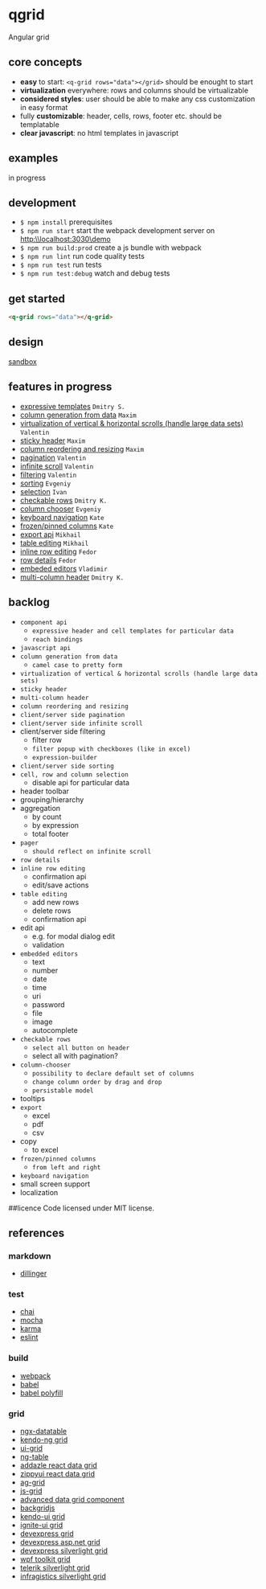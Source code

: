 # qgrid
Angular grid

## core concepts
* **easy** to start: ```<q-grid rows="data"></grid>``` should be enought to start
* **virtualization** everywhere: rows and columns should be virtualizable
* **considered styles**: user should be able to make any css customization in easy format
* fully **customizable**: header, cells, rows, footer etc. should be templatable
* **clear javascript**: no html templates in javascript

## examples
in progress

## development
* `$ npm install` prerequisites
* `$ npm run start` start the webpack development server on [http:\\\\localhost:3030\demo](http:\\localhost:3030\demo)
* `$ npm run build:prod` create a js bundle with webpack
* `$ npm run lint` run code quality tests
* `$ npm run test` run tests
* `$ npm run test:debug` watch and debug tests

## get started
```html
<q-grid rows="data"></q-grid>
```

## design
[sandbox](https://github.com/klumba12/qgrid/blob/master/docs/sandbox.md)

## features in progress
* [expressive templates](https://github.com/klumba12/qgrid/blob/master/docs/template.md) `Dmitry S.`
* [column generation from data](https://github.com/klumba12/qgrid/blob/master/docs/column.generation.md) `Maxim`
* [virtualization of vertical & horizontal scrolls (handle large data sets)](https://github.com/klumba12/qgrid/blob/master/docs/scroll.virtual.md) `Valentin`
* [sticky header](https://github.com/klumba12/qgrid/blob/master/docs/header.sticky.md) `Maxim`
* [column reordering and resizing](https://github.com/klumba12/qgrid/blob/master/docs/header.sticky.md) `Maxim`
* [pagination](https://github.com/klumba12/qgrid/blob/master/docs/pagination.md) `Valentin`
* [infinite scroll](https://github.com/klumba12/qgrid/blob/master/docs/scroll.infinite.md) `Valentin`
* [filtering](https://github.com/klumba12/qgrid/blob/master/docs/filter.md) `Valentin`
* [sorting](https://github.com/klumba12/qgrid/blob/master/docs/sorting.md) `Evgeniy`
* [selection](https://github.com/klumba12/qgrid/blob/master/docs/selection.md) `Ivan`
* [checkable rows](https://github.com/klumba12/qgrid/blob/master/docs/row.checkable.md) `Dmitry K.`
* [column chooser](https://github.com/klumba12/qgrid/blob/master/docs/column.chooser.md) `Evgeniy`
* [keyboard navigation](https://github.com/klumba12/qgrid/blob/master/docs/navigation.md) `Kate`
* [frozen/pinned columns](https://github.com/klumba12/qgrid/blob/master/docs/column,pin.md) `Kate`
* [export api](https://github.com/klumba12/qgrid/blob/master/docs/export.md) `Mikhail`
* [table editing](https://github.com/klumba12/qgrid/blob/master/docs/table.editing.md) `Mikhail`
* [inline row editing](https://github.com/klumba12/qgrid/blob/master/docs/row.editing.inline.md) `Fedor`
* [row details](https://github.com/klumba12/qgrid/blob/master/docs/row.details.md) `Fedor`
* [embeded editors](https://github.com/klumba12/qgrid/blob/master/docs/cell.editing.md) `Vladimir`
* [multi-column header](https://github.com/klumba12/qgrid/blob/master/docs/header.multi-column.md) `Dmitry K.`

## backlog
* `component api`
    *   `expressive header and cell templates for particular data`
    *   `reach bindings`
* `javascript api`
* `column generation from data`
    * `camel case to pretty form`
* `virtualization of vertical & horizontal scrolls (handle large data sets)`
* `sticky header`
* `multi-column header`
* `column reordering and resizing`
* `client/server side pagination`
* `client/server side infinite scroll`
* client/server side filtering
    *  filter row
    *  `filter popup with checkboxes (like in excel)`
    *  `expression-builder`
* `client/server side sorting`
* `cell, row and column selection`
    * disable api for particular data
* header toolbar
* grouping/hierarchy
* aggregation
    * by count
    * by expression
    * total footer
* `pager`
    * `should reflect on infinite scroll`
* `row details`
* `inline row editing`
    * confirmation api
    * edit/save actions
* `table editing`
    *  add new rows
    *  delete rows
    *  confirmation api
*  edit api
    *  e.g. for modal dialog edit
    *  validation
* `embedded editors`
    *  text
    *  number
    *  date
    *  time
    *  uri
    *  password
    *  file
    *  image
    *  autocomplete
* `checkable rows`
    *  `select all button on header`
    *  select all with pagination?
* `column-chooser`
    * `possibility to declare default set of columns`
    * `change column order by drag and drop`
    * `persistable model`
* tooltips
* `export`
    * excel
    * pdf
    * csv
* copy
    *  to excel
* `frozen/pinned columns`
    *  `from left and right`
* `keyboard navigation`
* small screen support
* localization

##licence
Code licensed under MIT license.

## references

### markdown
* [dillinger](http://dillinger.io/)

### test
* [chai](http://chaijs.com/api/bdd/)
* [mocha](https://mochajs.org/#getting-started)
* [karma](https://karma-runner.github.io/1.0/index.html)
* [eslint](http://eslint.org/)

### build

* [webpack](http://webpack.github.io/docs/)
* [babel](https://babeljs.io/)
* [babel polyfill](http://babeljs.io/docs/usage/polyfill/)

### grid
* [ngx-datatable](https://github.com/swimlane/ngx-datatable)
* [kendo-ng grid](http://www.telerik.com/kendo-angular-ui/components/grid/)
* [ui-grid](http://ui-grid.info/docs/#/tutorial)
* [ng-table](http://ng-table.com/#/)
* [addazle react data grid](http://adazzle.github.io/react-data-grid/examples.html#/all-features)
* [zippyui react data grid](http://zippyui.com/react-datagrid/#/examples/basic)
* [ag-grid](https://www.ag-grid.com/example.php)
* [js-grid](http://js-grid.com/demos/)
* [advanced data grid component](https://codepen.io/andrewcourtice/pen/VabXQV)
* [backgridjs](http://backgridjs.com/index.html#complete-example)
* [kendo-ui grid](http://demos.telerik.com/kendo-ui/grid/index)
* [ignite-ui grid](http://www.igniteui.com/grid/_ga=1.24026938.1636625595.1482499194)
* [devexpress grid](https://js.devexpress.com/Demos/WidgetsGallery/Demo/Data_Grid/LocalDataSource/jQuery/Light/)
* [devexpress asp.net grid](https://www.devexpress.com/Products/NET/Controls/ASP/Grid/demos.xml)
* [devexpress silverlight grid](https://demos.devexpress.com/DemoCenter/Silverlight/?GridDemo#Page=Modules?Product=DXGrid.SL)
* [wpf toolkit grid](http://wpftoolkit.codeplex.com/wikipage?title=DataGrid&referringTitle=Documentation)
* [telerik silverlight grid](http://demos.telerik.com/silverlight/#GridView/FirstLook)
* [infragistics silverlight grid](http://www.infragistics.com/samples/silverlight/grid/overview)